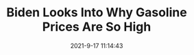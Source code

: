 ---
"title": "Biden Looks Into Why Gasoline Prices Are So High"
"date": "2021-9-17 11:14:43"
"feed_name": "RIGZONE"
"feed_website": "http://www.rigzone.com/"
"feed_rss": "http://www.rigzone.com/news/rss/rigzone_latest.aspx"
"link": "https://www.rigzone.com/news/wire/biden_looks_into_why_gasoline_prices_are_so_high-17-sep-2021-166455-article/?rss=true"
"file": "_posts/2021-1-1-d7f241410b947af4e98b28a4ead87e44dcf368a3.md"
"accident": "0"
"drilling": "0"
"dead": "0"
"injured": "0"
---